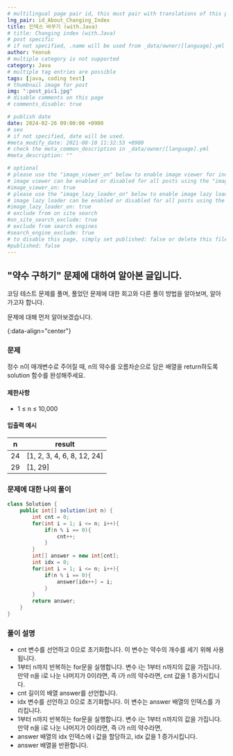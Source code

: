 ```yaml
---
# multilingual page pair id, this must pair with translations of this page. (This name must be unique)
lng_pair: id_About_Changing_Index
title: 인덱스 바꾸기 (with.Java)
# title: Changing index (with.Java)
# post specific
# if not specified, .name will be used from _data/owner/[language].yml
author: Yeonuk
# multiple category is not supported
category: Java
# multiple tag entries are possible
tags: [java, coding test]
# thumbnail image for post
img: ":post_pic1.jpg"
# disable comments on this page
# comments_disable: true

# publish date
date: 2024-02-26 09:00:00 +0900
# seo
# if not specified, date will be used.
#meta_modify_date: 2021-08-10 11:32:53 +0900
# check the meta_common_description in _data/owner/[language].yml
#meta_description: ""

# optional
# please use the "image_viewer_on" below to enable image viewer for individual pages or posts (_posts/ or [language]/_posts folders).
# image viewer can be enabled or disabled for all posts using the "image_viewer_posts: true" setting in _data/conf/main.yml.
#image_viewer_on: true
# please use the "image_lazy_loader_on" below to enable image lazy loader for individual pages or posts (_posts/ or [language]/_posts folders).
# image lazy loader can be enabled or disabled for all posts using the "image_lazy_loader_posts: true" setting in _data/conf/main.yml.
#image_lazy_loader_on: true
# exclude from on site search
#on_site_search_exclude: true
# exclude from search engines
#search_engine_exclude: true
# to disable this page, simply set published: false or delete this file
#published: false
---
```


<!-- outline-start -->

## "약수 구하기" 문제에 대하여 알아본 글입니다.

코딩 테스트 문제를 풀며, 풀었던 문제에 대한 회고와 다른 풀이 방법을 알아보며, 알아가고자 합니다.

문제에 대해 먼저 알아보겠습니다.

{:data-align="center"}

<!-- outline-end -->

### 문제

정수 n이 매개변수로 주어질 때, n의 약수를 오름차순으로 담은 배열을 return하도록 solution 함수를 완성해주세요.

#### 제한사항

- 1 ≤ n ≤ 10,000

#### 입출력 예시

| n   | result                     |
| --- | -------------------------- |
| 24  | [1, 2, 3, 4, 6, 8, 12, 24] |
| 29  | [1, 29]                    |

<!-- | start_num | end_num | result |
| --------- | ------- | ------ |
| 10        | 3       | 0      | -->

### 문제에 대한 나의 풀이

```java
class Solution {
    public int[] solution(int n) {
        int cnt = 0;
        for(int i = 1; i <= n; i++){
            if(n % i == 0){
                cnt++;
            }
        }
        int[] answer = new int[cnt];
        int idx = 0;
        for(int i = 1; i <= n; i++){
            if(n % i == 0){
                answer[idx++] = i;
            }
        }
        return answer;
    }
}
```

### 풀이 설명

- cnt 변수를 선언하고 0으로 초기화합니다. 이 변수는 약수의 개수를 세기 위해 사용됩니다.
- 1부터 n까지 반복하는 for문을 실행합니다. 변수 i는 1부터 n까지의 값을 가집니다. 만약 n을 i로 나눈 나머지가 0이라면, 즉 i가 n의 약수라면,
  cnt 값을 1 증가시킵니다.
- cnt 길이의 배열 answer를 선언합니다.
- idx 변수를 선언하고 0으로 초기화합니다. 이 변수는 answer 배열의 인덱스를 가리킵니다.
- 1부터 n까지 반복하는 for문을 실행합니다. 변수 i는 1부터 n까지의 값을 가집니다. 만약 n을 i로 나눈 나머지가 0이라면, 즉 i가 n의 약수라면,
- answer 배열의 idx 인덱스에 i 값을 할당하고, idx 값을 1 증가시킵니다.
- answer 배열을 반환합니다.
